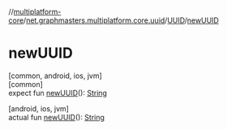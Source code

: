 //[multiplatform-core](../../../index.md)/[net.graphmasters.multiplatform.core.uuid](../index.md)/[UUID](index.md)/[newUUID](new-u-u-i-d.md)

# newUUID

[common, android, ios, jvm]\
[common]\
expect fun [newUUID](new-u-u-i-d.md)(): [String](https://kotlinlang.org/api/latest/jvm/stdlib/kotlin/-string/index.html)

[android, ios, jvm]\
actual fun [newUUID](new-u-u-i-d.md)(): [String](https://kotlinlang.org/api/latest/jvm/stdlib/kotlin/-string/index.html)
